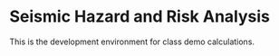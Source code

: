 # Seismic Hazard and Risk Analysis

This is the development environment for class demo calculations.


```{tableofcontents}
```
